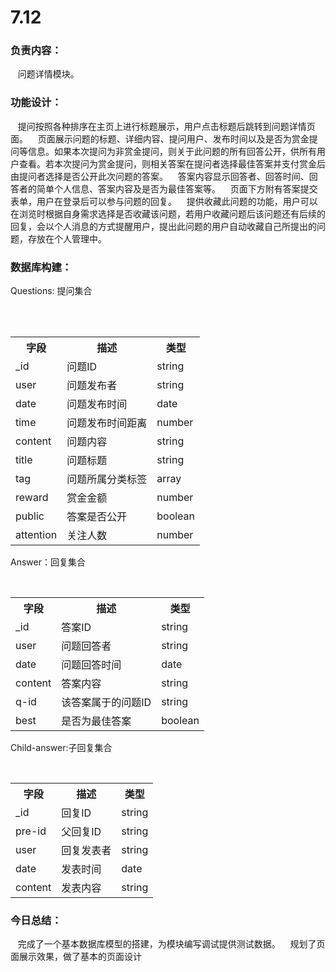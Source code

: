 # 7.12

### 负责内容：
    
    问题详情模块。
    
### 功能设计：
    
    提问按照各种排序在主页上进行标题展示，用户点击标题后跳转到问题详情页面。
    页面展示问题的标题、详细内容、提问用户、发布时间以及是否为赏金提问等信息。如果本次提问为非赏金提问，则关于此问题的所有回答公开，供所有用户查看。若本次提问为赏金提问，则相关答案在提问者选择最佳答案并支付赏金后由提问者选择是否公开此次问题的答案。
    答案内容显示回答者、回答时间、回答者的简单个人信息、答案内容及是否为最佳答案等。
    页面下方附有答案提交表单，用户在登录后可以参与问题的回复。
    提供收藏此问题的功能，用户可以在浏览时根据自身需求选择是否收藏该问题，若用户收藏问题后该问题还有后续的回复，会以个人消息的方式提醒用户，提出此问题的用户自动收藏自己所提出的问题，存放在个人管理中。
    
### 数据库构建：
Questions: 提问集合

  <table>
        <tr>
            <th>字段</th>
            <th>描述</th>
            <th>类型</th>
        </tr>
        <tr>
            <td>_id</td>
            <td>问题ID</td>
            <td>string</td>
        </tr>
        <tr>
            <td>user</td>
            <td>问题发布者</td>
            <td>string</td>
        </tr>
        <tr>
            <td>date</td>
            <td>问题发布时间</td>
            <td>date</td>
        </tr>
        <tr>
            <td>time</td>
            <td>问题发布时间距离</td>
            <td>number</td>
        </tr>
        <tr>
            <td>content</td>
            <td>问题内容</td>
            <td>string</td>
        </tr>
        <tr>
            <td>title</td>
            <td>问题标题</td>
            <td>string</td>
        </tr>
        <tr>
            <td>tag</td>
            <td>问题所属分类标签</td>
            <td>array</td>
        </tr>
        <tr>
            <td>reward</td>
            <td>赏金金额</td>
            <td>number</td>
        </tr>
        <tr>
            <td>public</td>
            <td>答案是否公开</td>
            <td>boolean</td>
        </tr>
        <tr>
            <td>attention</td>
            <td>关注人数</td>
            <td>number</td>
        </tr>
    </table>

Answer：回复集合
<table>
        <tr>
            <th>字段</th>
            <th>描述</th>
            <th>类型</th>
        </tr>
        <tr>
            <td>_id</td>
            <td>答案ID</td>
            <td>string</td>
        </tr>
        <tr>
            <td>user</td>
            <td>问题回答者</td>
            <td>string</td>
        </tr>
        <tr>
            <td>date</td>
            <td>问题回答时间</td>
            <td>date</td>
        </tr>
        <tr>
            <td>content</td>
            <td>答案内容</td>
            <td>string</td>
        </tr>
        <tr>
            <td>q-id</td>
            <td>该答案属于的问题ID</td>
            <td>string</td>
        </tr>
        <tr>
            <td>best</td>
            <td>是否为最佳答案</td>
            <td>boolean</td>
        </tr>
    </table>

Child-answer:子回复集合
<table>
        <tr>
            <th>字段</th>
            <th>描述</th>
            <th>类型</th>
        </tr>
        <tr>
            <td>_id</td>
            <td>回复ID</td>
            <td>string</td>
        </tr>
        <tr>
            <td>pre-id</td>
            <td>父回复ID</td>
            <td>string</td>
        </tr>
        <tr>
            <td>user</td>
            <td>回复发表者</td>
            <td>string</td>
        </tr>
        <tr>
            <td>date</td>
            <td>发表时间</td>
            <td>date</td>
        </tr>
        <tr>
            <td>content</td>
            <td>发表内容</td>
            <td>string</td>
        </tr>
    </table>
    
### 今日总结：
    完成了一个基本数据库模型的搭建，为模块编写调试提供测试数据。
    规划了页面展示效果，做了基本的页面设计
